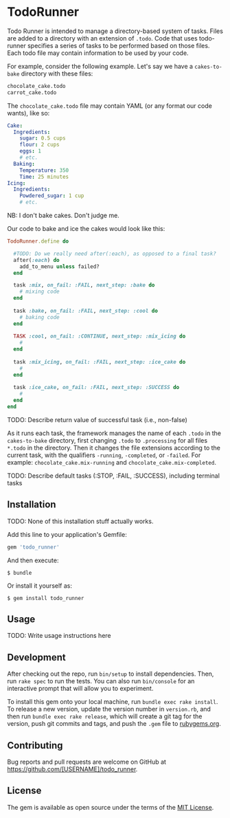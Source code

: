 # TodoRunner

Todo Runner is intended to manage a directory-based system of tasks. Files are
added to a directory with an extension of `.todo`. Code that uses todo-runner
specifies a series of tasks to be performed based on those files. Each todo
file may contain information to be used by your code. 

For example, consider the following example. Let's say we have a `cakes-to-bake`
directory with these files:

```bash
chocolate_cake.todo
carrot_cake.todo
```

The `chocolate_cake.todo` file may contain YAML (or any format our code wants),
like so:

```yaml
Cake:
  Ingredients:
    sugar: 0.5 cups
    flour: 2 cups
    eggs: 1
    # etc.
  Baking:
    Temperature: 350
    Time: 25 minutes
Icing:
  Ingredients:
    Powdered_sugar: 1 cup
    # etc.
```

NB: I don't bake cakes. Don't judge me.

Our code to bake and ice the cakes would look like this:

```ruby
TodoRunner.define do 

  #TODO: Do we really need after(:each), as opposed to a final task?
  after(:each) do
    add_to_menu unless failed?
  end

  task :mix, on_fail: :FAIL, next_step: :bake do
    # mixing code
  end
  
  task :bake, on_fail: :FAIL, next_step: :cool do
    # baking code
  end
  
  TASK :cool, on_fail: :CONTINUE, next_step: :mix_icing do
    # 
  end
  
  task :mix_icing, on_fail: :FAIL, next_step: :ice_cake do
    # 
  end
  
  task :ice_cake, on_fail: :FAIL, next_step: :SUCCESS do
    #
  end
end
```

TODO: Describe return value of successful task (i.e., non-false)

As it runs each task, the framework manages the name of each `.todo` in the 
`cakes-to-bake` directory, first changing `.todo` to `.processing` for all 
files `*.todo` in the directory. Then it changes the file extensions according
to the current task, with the qualifiers `-running`, `-completed`, or `-failed`.
For example: `chocolate_cake.mix-running` and `chocolate_cake.mix-completed`.

TODO: Describe  default tasks (:STOP, :FAIL, :SUCCESS), including terminal tasks  

## Installation

TODO: None of this installation stuff actually works.

Add this line to your application's Gemfile:

```ruby
gem 'todo_runner'
```

And then execute:

    $ bundle

Or install it yourself as:

    $ gem install todo_runner

## Usage

TODO: Write usage instructions here

## Development

After checking out the repo, run `bin/setup` to install dependencies. Then, run `rake spec` to run the tests. You can also run `bin/console` for an interactive prompt that will allow you to experiment.

To install this gem onto your local machine, run `bundle exec rake install`. To release a new version, update the version number in `version.rb`, and then run `bundle exec rake release`, which will create a git tag for the version, push git commits and tags, and push the `.gem` file to [rubygems.org](https://rubygems.org).

## Contributing

Bug reports and pull requests are welcome on GitHub at https://github.com/[USERNAME]/todo_runner.

## License

The gem is available as open source under the terms of the [MIT License](http://opensource.org/licenses/MIT).
